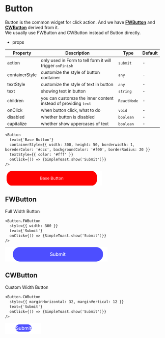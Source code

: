 # Button

Button is the common widget for click action. And we have [**FWButton**](#fwbutton) and [**CWButton**](#cwbutton)  derived from it.   
We usually use FWButton and CWButton instead of Button directly.

- props

| Property       | Description                                                    | Type        | Default |
|----------------|----------------------------------------------------------------|-------------|---------|
| action         | only used in Form to tell form it will trigger `onFinish`      | `submit`    |     -   |
| containerStyle | customize the style of button container                        | `any`       |     -   |
| textStyle      | customize the style of text in button                          | `any`       |     -   |
| text           | showing text in button                                         | `string`    |     -   |
| children       | you can customze the inner content instead of providing `text` | `ReactNode` |     -   |
| onClick        | when button click, what to do                                  | `void`      |     -   |
| disabled       | whether button is disabled                                     | `boolean`   |     -   |
| capitalize     | whether show uppercases of text                                | `boolean`   |     -   |

```tsx
<Button 
  text={'Base Button'}
  containerStyle={{ width: 300, height: 50, borderwidth: 1, borederColor: '#ccc', backgroundColor: '#f00', borderRadius: 20 }}
  textStyle={{ color: '#fff' }}
  onClick={() => {SimpleToast.show('Submit')}}
/>
```
![button](./img/button.png)

## FWButton 

Full Width Button

```tsx
<Button.FWButton
  style={{ width: 300 }}
  text={'Submit'}
  onClick={() => {SimpleToast.show('Submit')}}
/>
```
![fwbutton](./img/fwbutton.png)

## CWButton

Custom Width Button

```tsx
<Button.CWButton
  style={{ marginHorizontal: 32, marginVertical: 12 }}
  text={'Submit'}
  onClick={() => {SimpleToast.show('Submit')}}
/>
```

![cwbutton](./img/cwbutton.png)